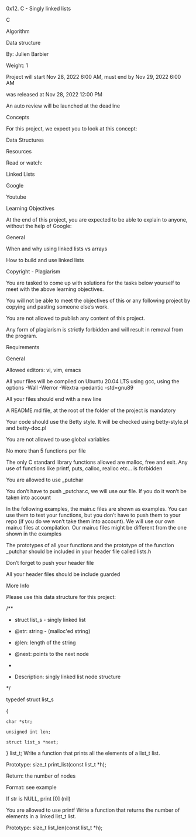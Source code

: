 0x12. C - Singly linked lists

C

Algorithm

Data structure

 By: Julien Barbier

 Weight: 1

 Project will start Nov 28, 2022 6:00 AM, must end by Nov 29, 2022 6:00 AM

 was released at Nov 28, 2022 12:00 PM

 An auto review will be launched at the deadline

Concepts

For this project, we expect you to look at this concept:



Data Structures





Resources

Read or watch:



Linked Lists

Google

Youtube

Learning Objectives

At the end of this project, you are expected to be able to explain to anyone, without the help of Google:



General

When and why using linked lists vs arrays

How to build and use linked lists

Copyright - Plagiarism

You are tasked to come up with solutions for the tasks below yourself to meet with the above learning objectives.

You will not be able to meet the objectives of this or any following project by copying and pasting someone else’s work.

You are not allowed to publish any content of this project.

Any form of plagiarism is strictly forbidden and will result in removal from the program.

Requirements

General

Allowed editors: vi, vim, emacs

All your files will be compiled on Ubuntu 20.04 LTS using gcc, using the options -Wall -Werror -Wextra -pedantic -std=gnu89

All your files should end with a new line

A README.md file, at the root of the folder of the project is mandatory

Your code should use the Betty style. It will be checked using betty-style.pl and betty-doc.pl

You are not allowed to use global variables

No more than 5 functions per file

The only C standard library functions allowed are malloc, free and exit. Any use of functions like printf, puts, calloc, realloc etc… is forbidden

You are allowed to use _putchar

You don’t have to push _putchar.c, we will use our file. If you do it won’t be taken into account

In the following examples, the main.c files are shown as examples. You can use them to test your functions, but you don’t have to push them to your repo (if you do we won’t take them into account). We will use our own main.c files at compilation. Our main.c files might be different from the one shown in the examples

The prototypes of all your functions and the prototype of the function _putchar should be included in your header file called lists.h

Don’t forget to push your header file

All your header files should be include guarded

More Info

Please use this data structure for this project:



/**

 * struct list_s - singly linked list

 * @str: string - (malloc'ed string)

 * @len: length of the string

 * @next: points to the next node

 *

 * Description: singly linked list node structure

 */

typedef struct list_s

{

    char *str;

    unsigned int len;

    struct list_s *next;

} list_t;
Write a function that prints all the elements of a list_t list.



Prototype: size_t print_list(const list_t *h);

Return: the number of nodes

Format: see example

If str is NULL, print [0] (nil)

You are allowed to use printf
Write a function that returns the number of elements in a linked list_t list.



Prototype: size_t list_len(const list_t *h);
